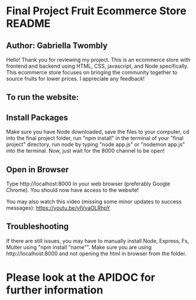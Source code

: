 # Final Project Fruit Ecommerce Store README
## Author: Gabriella Twombly
Hello! Thank you for reviewing my project. This is an ecommerce store 
with frontend and backend using HTML, CSS, javascript, and Node specifically.
This ecommerce store focuses on bringing the community together to source
fruits for lower prices. I appreciate any feedback!

## To run the website:
## Install Packages
Make sure you have Node downloaded, save the files to your computer, cd into the final project folder,
run "npm install" in the terminal of your "final project" directory, run node by typing "node app.js" or "nodemon app.js" into the terminal. Now, just wait for the 8000 channel to be open!

## Open in Browser
Type http://localhost:8000 in your web browser (preferably Google Chrome). You should now have access to the website!

You may also watch this video (missing some minor updates to success messages): https://youtu.be/yIVvaOLRhpY

## Troubleshooting
If there are still issues, you may have to manually install Node, Express, Fs, Multer using "npm install "name"". Make sure you are using http://localhost:8000 and not opening the html in browser from the folder.

# Please look at the APIDOC for further information
